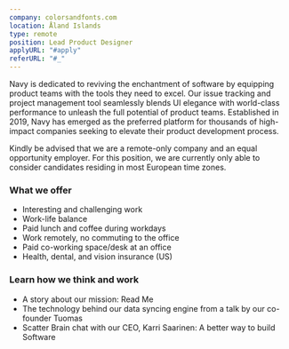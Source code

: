 ```yaml
---
company: colorsandfonts.com
location: Åland Islands
type: remote
position: Lead Product Designer
applyURL: "#apply"
referURL: "#_"
---
```

Navy is dedicated to reviving the enchantment of software by equipping product teams with the tools they need to excel. Our issue tracking and project management tool seamlessly blends UI elegance with world-class performance to unleash the full potential of product teams. Established in 2019, Navy has emerged as the preferred platform for thousands of high-impact companies seeking to elevate their product development process.

Kindly be advised that we are a remote-only company and an equal opportunity employer. For this position, we are currently only able to consider candidates residing in most European time zones.

### What we offer

*   Interesting and challenging work
*   Work-life balance
*   Paid lunch and coffee during workdays
*   Work remotely, no commuting to the office
*   Paid co-working space/desk at an office
*   Health, dental, and vision insurance (US)

### Learn how we think and work

*   A story about our mission: Read Me
*   The technology behind our data syncing engine from a talk by our co-founder Tuomas
*   Scatter Brain chat with our CEO, Karri Saarinen: A better way to build Software